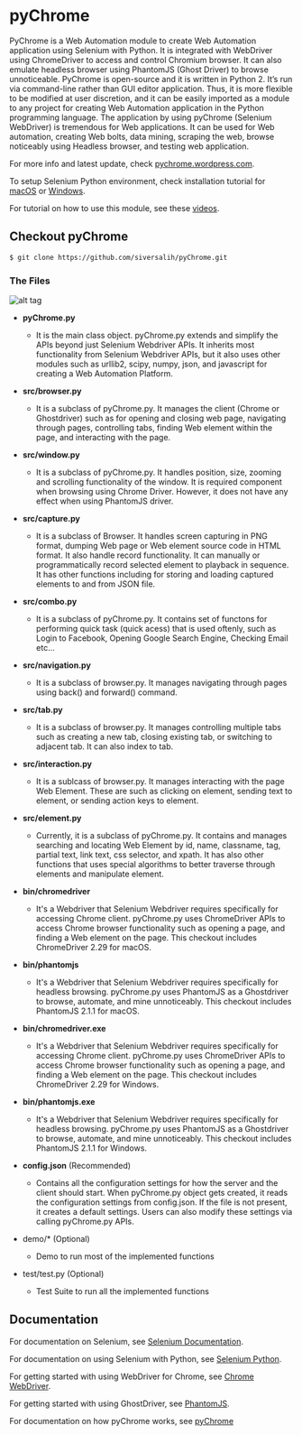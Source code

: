 # pyChrome


PyChrome is a Web Automation module to create Web Automation application using Selenium with Python. It is integrated with WebDriver using ChromeDriver to access and control Chromium browser. It can also emulate headless browser using PhantomJS (Ghost Driver) to browse unnoticeable. PyChrome is open-source and it is written in Python 2. It’s run via command-line rather than GUI editor application. Thus, it is more flexible to be modified at user discretion, and it can be easily imported as a module to any project for creating Web Automation application in the Python programming language. The application by using pyChrome (Selenium WebDriver) is tremendous for Web applications. It can be used for Web automation, creating Web bolts, data mining, scraping the web, browse noticeably using Headless browser, and testing web application.


For more info and latest update, check [pychrome.wordpress.com][website].

To setup Selenium Python environment, check installation tutorial for [macOS][macos] or [Windows][windows].

For tutorial on how to use this module, see these [videos][videos].


## Checkout pyChrome
```sh
$ git clone https://github.com/siversalih/pyChrome.git
```
### The Files
![alt tag][DSNIMG]

-	**pyChrome.py**
	-	It is the main class object. pyChrome.py extends and simplify the APIs beyond just Selenium Webdriver APIs. It inherits most functionality from Selenium Webdriver APIs, but it also uses other modules such as urllib2, scipy, numpy, json, and javascript for creating a Web Automation Platform. 

-	**src/browser.py** 
	-	It is a subclass of pyChrome.py. It manages the client (Chrome or Ghostdriver) such as for opening and closing web page, navigating through pages, controlling tabs, finding Web element within the page, and interacting with the page.

-	**src/window.py**
	-	It is a subclass of pyChrome.py. It handles position, size, zooming and scrolling functionality of the window. It is required component when browsing using Chrome Driver. However, it does not have any effect when using PhantomJS driver.

-	**src/capture.py**
	-	It is a subclass of Browser. It handles screen capturing in PNG format, dumping Web page or Web element source code in HTML format. It also handle record functionality. It can manually or programmatically record selected element to playback in sequence. It has other functions including for storing and loading captured elements to and from JSON file.

-	**src/combo.py**
	-	It is a subclass of pyChrome.py. It contains set of functons for performing quick task (quick acess) that is used oftenly, such as Login to Facebook, Opening Google Search Engine, Checking Email etc...

-	**src/navigation.py**
	-	It is a subclass of browser.py. It manages navigating through pages using back() and forward() command.

-	**src/tab.py**
	-	It is a subclass of browser.py. It manages controlling multiple tabs such as creating a new tab, closing existing tab, or switching to adjacent tab. It can also index to tab.

-	**src/interaction.py**
	-	It is a sublcass of browser.py. It manages interacting with the page Web Element. These are such as clicking on element, sending text to element, or sending action keys to element.

-	**src/element.py**
	-	Currently, it is a subclass of pyChrome.py. It contains and manages searching and locating Web Element by id, name, classname, tag, partial text, link text, css selector, and xpath. It has also other functions that uses special algorithms to better traverse through elements and manipulate  element. 

-	**bin/chromedriver**
	-	It's a Webdriver that Selenium Webdriver requires specifically for accessing Chrome client. pyChrome.py uses ChromeDriver APIs to access Chrome browser functionality such as opening a page, and finding a Web element on the page. This checkout includes ChromeDriver 2.29 for macOS.

-	**bin/phantomjs**
	-	It's a Webdriver that Selenium Webdriver requires specifically for headless browsing. pyChrome.py uses PhantomJS as a Ghostdriver to browse, automate, and mine unnoticeably. This checkout includes PhantomJS 2.1.1 for macOS. 

-	**bin/chromedriver.exe**
	-	It's a Webdriver that Selenium Webdriver requires specifically for accessing Chrome client. pyChrome.py uses ChromeDriver APIs to access Chrome browser functionality such as opening a page, and finding a Web element on the page. This checkout includes ChromeDriver 2.29 for Windows.

-	**bin/phantomjs.exe**
	-	It's a Webdriver that Selenium Webdriver requires specifically for headless browsing. pyChrome.py uses PhantomJS as a Ghostdriver to browse, automate, and mine unnoticeably. This checkout includes PhantomJS 2.1.1 for Windows. 

-	**config.json** (Recommended)
	- Contains all the configuration settings for how the server and the client should start. When pyChrome.py object gets created, it reads the configuration settings from config.json. If the file is not present, it creates a default settings. Users can also modify these settings via calling pyChrome.py APIs.

- 	demo/* (Optional)
	- Demo to run most of the implemented functions

-	test/test.py (Optional)
	- Test Suite to run all the implemented functions


## Documentation

For documentation on Selenium, see [Selenium Documentation][res1]. 

For documentation on using Selenium with Python, see [Selenium Python][res2]. 

For getting started with using WebDriver for Chrome, see [Chrome WebDriver][res3].

For getting started with using GhostDriver, see [PhantomJS][res4].

For documentation on how pyChrome works, see [pyChrome][pychrome]

[web1]: <https://selenium-python.readthedocs.io/>
[web2]: <https://sites.google.com/a/chromium.org/chromedriver/home/>
[web3]: <http://phantomjs.org/quick-start.html/>

[req1]: <https://www.python.org/downloads/>
[req2]: <https://pypi.python.org/pypi/selenium/>
[req3]: <https://selenium-python.readthedocs.io/installation.html>
[req4]: <https://www.google.com/chrome/browser/desktop/>
[req5]: <https://chromedriver.storage.googleapis.com/index.html?path=2.9/>
[req6]: <http://phantomjs.org/download.html/>

[test1]: <https://github.com/siversalih/pyChrome/blob/master/test/Test_Results_win32.pdf/>
[test2]: <https://github.com/siversalih/pyChrome/blob/master/test/Test_Results_macOS.pdf/>


[totest1]: <https://www.python.org/downloads/>
[totest2]: <https://chromedriver.storage.googleapis.com/index.html?path=2.9/>
[totest3]: <http://phantomjs.org/download.html/>
[totest4]: <https://pypi.python.org/pypi/selenium#downloads/>
[totest5]: <https://www.python.org/downloads/>
[totest6]: <https://chromedriver.storage.googleapis.com/index.html?path=2.9/>
[totest7]: <http://phantomjs.org/download.html/>
[totest8]: <https://pypi.python.org/pypi/selenium#downloads/>

[res1]: <http://www.seleniumhq.org/docs/>
[res2]: <https://selenium-python.readthedocs.io/>
[res3]: <https://sites.google.com/a/chromium.org/chromedriver/getting-started/>
[res4]: <http://phantomjs.org/quick-start.html/>

[DSNIMG]: <https://github.com/siversalih/pyChrome/blob/master/design/Design_Chart.png/>

[website]: <https://pychrome.wordpress.com/>
[videos]: <https://www.youtube.com/playlist?list=PL8R5Fi8yjw7mNAgRZpQWxJ_ndcL4Tcn0C>
[macos]: <https://youtu.be/kizSRWlnPvE/>
[windows]: <https://youtu.be/3rguo2u3NqM/>
[pychrome]: <https://pychrome.wordpress.com/about//>

